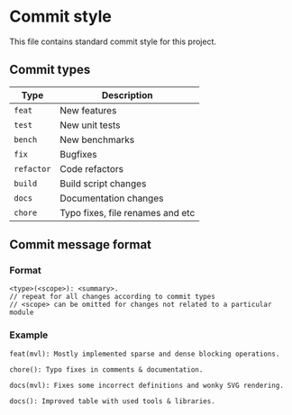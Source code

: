 # Commit style

This file contains standard commit style for this project.

## Commit types

| Type       | Description                      |
| ---------- | -------------------------------- |
| `feat`     | New features                     |
| `test`     | New unit tests                   |
| `bench`    | New benchmarks                   |
| `fix`      | Bugfixes                         |
| `refactor` | Code refactors                   |
| `build`    | Build script changes             |
| `docs`     | Documentation changes            |
| `chore`    | Typo fixes, file renames and etc |

## Commit message format

### Format

```
<type>(<scope>): <summary>.
// repeat for all changes according to commit types
// <scope> can be omitted for changes not related to a particular module
```

### Example

```
feat(mvl): Mostly implemented sparse and dense blocking operations.

chore(): Typo fixes in comments & documentation.

docs(mvl): Fixes some incorrect definitions and wonky SVG rendering.

docs(): Improved table with used tools & libraries.
```